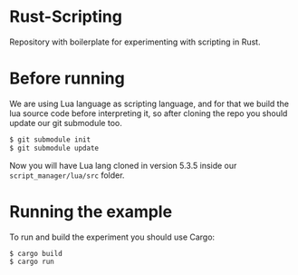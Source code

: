 # Rust-Scripting
Repository with boilerplate for experimenting with scripting in Rust.

# Before running
We are using Lua language as scripting language, and for that we build the lua source code before interpreting it, so after cloning the repo you should update our git submodule too.
```bash
$ git submodule init
$ git submodule update
```
Now you will have Lua lang cloned in version 5.3.5 inside our `script_manager/lua/src` folder.

# Running the example

To run and build the experiment you should use Cargo:
```bash
$ cargo build
$ cargo run
```
